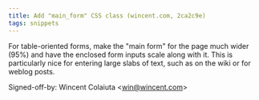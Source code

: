```yaml
---
title: Add "main_form" CSS class (wincent.com, 2ca2c9e)
tags: snippets
---
```


For table-oriented forms, make the "main form" for the page much wider (95%) and have the enclosed form inputs scale along with it. This is particularly nice for entering large slabs of text, such as on the wiki or for weblog posts.

Signed-off-by: Wincent Colaiuta &lt;win@wincent.com&gt;
